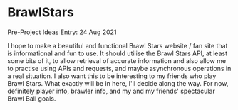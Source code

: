 # BrawlStars

Pre-Project Ideas Entry:
24 Aug 2021

I hope to make a beautiful and functional Brawl Stars website / fan site that is informational and fun to use. It should utilise the Brawl Stars API, at least some bits of it, to allow retrieval of accurate information and also allow me to practise using APIs and requests, and maybe asynchronous operations in a real situation.
I also want this to be interesting to my friends who play Brawl Stars.
What exactly will be in here, I'll decide along the way. For now, definitely player info, brawler info, and my and my friends' spectacular Brawl Ball goals.
